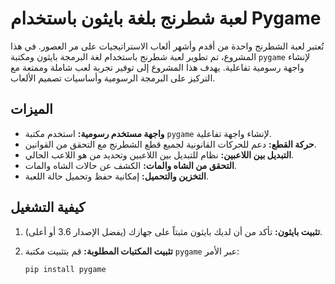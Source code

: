 # لعبة شطرنج بلغة بايثون باستخدام Pygame

تُعتبر لعبة الشطرنج واحدة من أقدم وأشهر ألعاب الاستراتيجيات على مر العصور. في هذا المشروع، تم تطوير لعبة شطرنج باستخدام لغة البرمجة بايثون ومكتبة `pygame` لإنشاء واجهة رسومية تفاعلية. يهدف هذا المشروع إلى توفير تجربة لعب شاملة وممتعة مع التركيز على البرمجة الرسومية وأساسيات تصميم الألعاب.

## الميزات

- **واجهة مستخدم رسومية:** استخدم مكتبة `pygame` لإنشاء واجهة تفاعلية.
- **حركة القطع:** دعم للحركات القانونية لجميع قطع الشطرنج مع التحقق من القوانين.
- **التبديل بين اللاعبين:** نظام للتبديل بين اللاعبين وتحديد من هو اللاعب الحالي.
- **التحقق من الشاه والمات:** الكشف عن حالات الشاه والمات.
- **التخزين والتحميل:** إمكانية حفظ وتحميل حالة اللعبة.

## كيفية التشغيل

1. **تثبيت بايثون:** تأكد من أن لديك بايثون مثبتاً على جهازك (يفضل الإصدار 3.6 أو أعلى).

2. **تثبيت المكتبات المطلوبة:** قم بتثبيت مكتبة `pygame` عبر الأمر:
   ```bash
   pip install pygame
